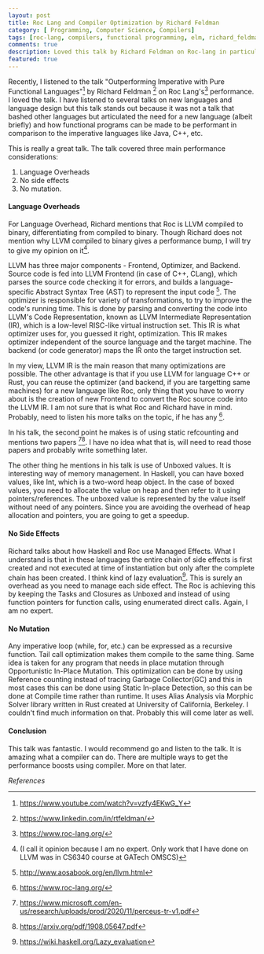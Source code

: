 ```yaml
---
layout: post
title: Roc Lang and Compiler Optimization by Richard Feldman
category: [ Programming, Computer Science, Compilers]
tags: [roc-lang, compilers, functional programming, elm, richard_feldman, haskell, compilers, optimizations, llvm]
comments: true
description: Loved this talk by Richard Feldman on Roc-lang in particular and language optimization in general.
featured: true
---
```


Recently,  I listened to the talk "Outperforming Imperative with Pure Functional Languages"[^1] by Richard Feldman [^2] on Roc Lang's[^3] performance. I loved the talk. I have listened to several talks on new languages and language design but this talk stands out because it was not a talk that bashed other languages but articulated the need for a new language (albeit briefly) and how functional programs can be made to be performant in comparison to the imperative languages like Java, C++, etc. 

This is really a great talk. The talk covered three main performance considerations:  
1. Language Overheads 
2. No side effects
3. No mutation.

#### Language Overheads

For Language Overhead, Richard mentions that Roc is LLVM compiled to binary, differentiating from compiled to binary. Though Richard does not mention why LLVM compiled to binary gives a performance bump, I will try to give my opinion on it[^4]. 

LLVM has three major components - Frontend, Optimizer, and Backend. Source code is fed into LLVM Frontend (in case of C++, CLang), which parses the source code checking it for errors, and builds a language-specific Abstract Syntax Tree (AST) to represent the input code [^5]. The optimizer is responsible for variety of transformations, to try to improve the code's running time. This is done by parsing and converting the code into LLVM's Code Representation, known as LLVM Intermediate Representation (IR), which is a low-level RISC-like virtual instruction set. This IR is what optimizer uses for, you guessed it right, optimization. This IR makes optimizer independent of the source language and the target machine. The backend (or code generator) maps the IR onto the target instruction set. 

In my view, LLVM IR is the main reason that many optimizations are possible. The other advantage is that if you use LLVM for language C++ or Rust, you can reuse the optimizer (and backend, if you are targetting same machines) for a new language like Roc, only thing that you have to worry about is the creation of new Frontend to convert the Roc source code into the LLVM IR. I am not sure that is what Roc and Richard have in mind. Probably, need to listen his more talks on the topic, if he has any [^3].

In his talk, the second point he makes is of using static refcounting and mentions two papers [^6][^7]. I have no idea what that is, will need to read those papers and probably write something later. 

The other thing he mentions in his talk is use of Unboxed values. It is interesting way of memory management. In Haskell, you can have boxed values, like Int, which is a two-word heap object. In the case of boxed values, you need to allocate the value on heap and then refer to it using pointers/references. The unboxed value is represented by the value itself without need of any pointers. Since you are avoiding the overhead of heap allocation and pointers, you are going to get a speedup. 

#### No Side Effects

Richard talks about how Haskell and Roc use Managed Effects. What I understand is that in these languages the entire chain of side effects is first created and not executed at time of instantiation but only after the complete chain has been created. I think kind of lazy evaluation[^8]. This is surely an overhead as you need to manage each side effect. The Roc is achieving this by keeping the Tasks and Closures as Unboxed and instead of using function pointers for function calls, using enumerated direct calls. Again, I am no expert. 

#### No Mutation

Any imperative loop (while, for, etc.) can be expressed as a recursive function. Tail call optimization makes them compile to the same thing. Same idea is taken for any program that needs in place mutation through Opportunistic In-Place Mutation. This optimization can be done by using Reference counting instead of tracing Garbage Collector(GC) and this in most cases this can be done using Static In-place Detection, so this can be done at Compile time rather than runtime. It uses Alias Analysis via Morphic Solver library written in Rust created at University of California, Berkeley. I couldn't find much information on that. Probably this will come later as well. 

#### Conclusion
This talk was fantastic. I would recommend go and listen to the talk. It is amazing what a compiler can do. There are multiple ways to get the performance boosts using compiler. More on that later. 

*References*    

[^1]: https://www.youtube.com/watch?v=vzfy4EKwG_Y 
[^2]: https://www.linkedin.com/in/rtfeldman/ 
[^3]: https://www.roc-lang.org/ 
[^4]: (I call it opinion because I am no expert. Only work that I have done on LLVM was in CS6340[^9] course at GATech OMSCS[^10])     
[^5]: http://www.aosabook.org/en/llvm.html   
[^6]: https://www.microsoft.com/en-us/research/uploads/prod/2020/11/perceus-tr-v1.pdf
[^7]: https://arxiv.org/pdf/1908.05647.pdf  
[^8]: https://wiki.haskell.org/Lazy_evaluation 
[^9]: [CS6340 - Software Analysis and Test](https://omscs.gatech.edu/cs-6340-software-analysis) is one of the best courses offered in OMSCS. If you are planning to take one course in OMSCS, try this one. Thoroughly enjoyed this course.  
[^10]: https://omscs.gatech.edu/home    

